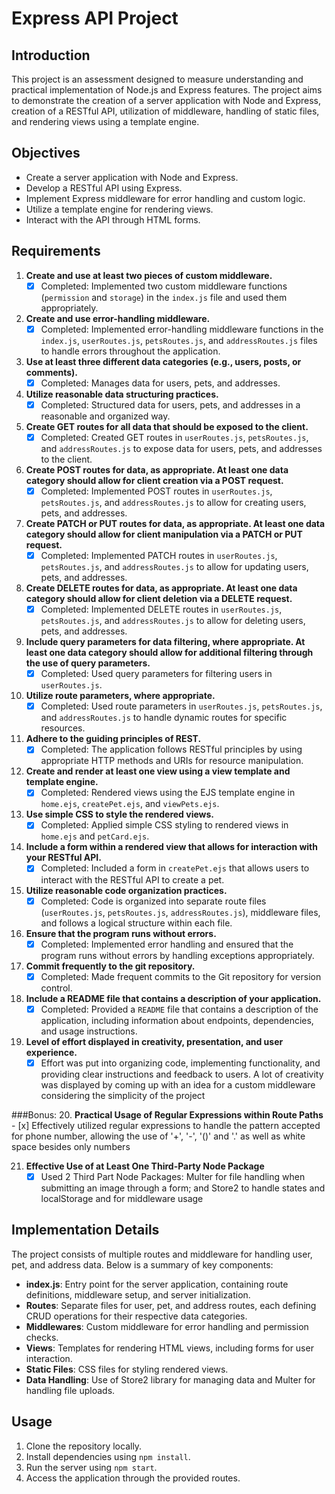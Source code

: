# Express API Project

## Introduction

This project is an assessment designed to measure understanding and practical implementation of Node.js and Express features. The project aims to demonstrate the creation of a server application with Node and Express, creation of a RESTful API, utilization of middleware, handling of static files, and rendering views using a template engine.

## Objectives

- Create a server application with Node and Express.
- Develop a RESTful API using Express.
- Implement Express middleware for error handling and custom logic.
- Utilize a template engine for rendering views.
- Interact with the API through HTML forms.

## Requirements

1. **Create and use at least two pieces of custom middleware.**
   - [x] Completed: Implemented two custom middleware functions (`permission` and `storage`) in the `index.js` file and used them appropriately.

2. **Create and use error-handling middleware.**
   - [x] Completed: Implemented error-handling middleware functions in the `index.js`, `userRoutes.js`, `petsRoutes.js`, and `addressRoutes.js` files to handle errors throughout the application.

3. **Use at least three different data categories (e.g., users, posts, or comments).**
   - [x] Completed: Manages data for users, pets, and addresses.

4. **Utilize reasonable data structuring practices.**
   - [x] Completed: Structured data for users, pets, and addresses in a reasonable and organized way.

5. **Create GET routes for all data that should be exposed to the client.**
   - [x] Completed: Created GET routes in `userRoutes.js`, `petsRoutes.js`, and `addressRoutes.js` to expose data for users, pets, and addresses to the client.

6. **Create POST routes for data, as appropriate. At least one data category should allow for client creation via a POST request.**
   - [x] Completed: Implemented POST routes in `userRoutes.js`, `petsRoutes.js`, and `addressRoutes.js` to allow for creating users, pets, and addresses.

7. **Create PATCH or PUT routes for data, as appropriate. At least one data category should allow for client manipulation via a PATCH or PUT request.**
   - [x] Completed: Implemented PATCH routes in `userRoutes.js`, `petsRoutes.js`, and `addressRoutes.js` to allow for updating users, pets, and addresses.

8. **Create DELETE routes for data, as appropriate. At least one data category should allow for client deletion via a DELETE request.**
   - [x] Completed: Implemented DELETE routes in `userRoutes.js`, `petsRoutes.js`, and `addressRoutes.js` to allow for deleting users, pets, and addresses.

9. **Include query parameters for data filtering, where appropriate. At least one data category should allow for additional filtering through the use of query parameters.**
   - [x] Completed: Used query parameters for filtering users in `userRoutes.js`.

10. **Utilize route parameters, where appropriate.**
    - [x] Completed: Used route parameters in `userRoutes.js`, `petsRoutes.js`, and `addressRoutes.js` to handle dynamic routes for specific resources.

11. **Adhere to the guiding principles of REST.**
    - [x] Completed: The application follows RESTful principles by using appropriate HTTP methods and URIs for resource manipulation.

12. **Create and render at least one view using a view template and template engine.**
    - [x] Completed: Rendered views using the EJS template engine in `home.ejs`, `createPet.ejs`, and `viewPets.ejs`.

13. **Use simple CSS to style the rendered views.**
    - [x] Completed: Applied simple CSS styling to rendered views in `home.ejs` and `petCard.ejs`.

14. **Include a form within a rendered view that allows for interaction with your RESTful API.**
    - [x] Completed: Included a form in `createPet.ejs` that allows users to interact with the RESTful API to create a pet.

15. **Utilize reasonable code organization practices.**
    - [x] Completed: Code is organized into separate route files (`userRoutes.js`, `petsRoutes.js`, `addressRoutes.js`), middleware files, and follows a logical structure within each file.

16. **Ensure that the program runs without errors.**
    - [x] Completed: Implemented error handling and ensured that the program runs without errors by handling exceptions appropriately.

17. **Commit frequently to the git repository.**
    - [x] Completed: Made frequent commits to the Git repository for version control.

18. **Include a README file that contains a description of your application.**
    - [x] Completed: Provided a `README` file that contains a description of the application, including information about endpoints, dependencies, and usage instructions.

19. **Level of effort displayed in creativity, presentation, and user experience.**
    - [x] Effort was put into organizing code, implementing functionality, and providing clear instructions and feedback to users. A lot of creativity was displayed by coming up with an idea for a custom middleware considering the simplicity of the project

###Bonus:
20. **Practical Usage of Regular Expressions within Route Paths**
    - [x] Effectively utilized regular expressions to handle the pattern accepted for phone number, allowing the use of '+', '-', '()' and '.' as well as white space besides only numbers

21. **Effective Use of at Least One Third-Party Node Package**
    -[x] Used 2 Third Part Node Packages: Multer for file handling when submitting an image through a form; and Store2 to handle states and localStorage and for middleware usage

## Implementation Details

The project consists of multiple routes and middleware for handling user, pet, and address data. Below is a summary of key components:

- **index.js**: Entry point for the server application, containing route definitions, middleware setup, and server initialization.
- **Routes**: Separate files for user, pet, and address routes, each defining CRUD operations for their respective data categories.
- **Middlewares**: Custom middleware for error handling and permission checks.
- **Views**: Templates for rendering HTML views, including forms for user interaction.
- **Static Files**: CSS files for styling rendered views.
- **Data Handling**: Use of Store2 library for managing data and Multer for handling file uploads.

## Usage

1. Clone the repository locally.
2. Install dependencies using `npm install`.
3. Run the server using `npm start`.
4. Access the application through the provided routes.
